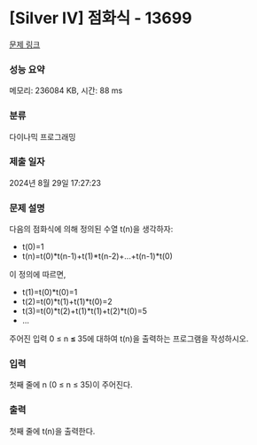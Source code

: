 # [Silver IV] 점화식 - 13699 

[문제 링크](https://www.acmicpc.net/problem/13699) 

### 성능 요약

메모리: 236084 KB, 시간: 88 ms

### 분류

다이나믹 프로그래밍

### 제출 일자

2024년 8월 29일 17:27:23

### 문제 설명

<p>다음의 점화식에 의해 정의된 수열 t(n)을 생각하자:</p>

<ul>
	<li>t(0)=1</li>
	<li>t(n)=t(0)*t(n-1)+t(1)*t(n-2)+...+t(n-1)*t(0)</li>
</ul>

<p>이 정의에 따르면,</p>

<ul>
	<li>t(1)=t(0)*t(0)=1</li>
	<li>t(2)=t(0)*t(1)+t(1)*t(0)=2</li>
	<li>t(3)=t(0)*t(2)+t(1)*t(1)+t(2)*t(0)=5</li>
	<li>...</li>
</ul>

<p>주어진 입력 0 ≤ n <strong>≤ </strong>35에 대하여 t(n)을 출력하는 프로그램을 작성하시오.</p>

### 입력 

 <p>첫째 줄에 n (0 ≤ n ≤ 35)이 주어진다.</p>

### 출력 

 <p>첫째 줄에 t(n)을 출력한다.</p>

